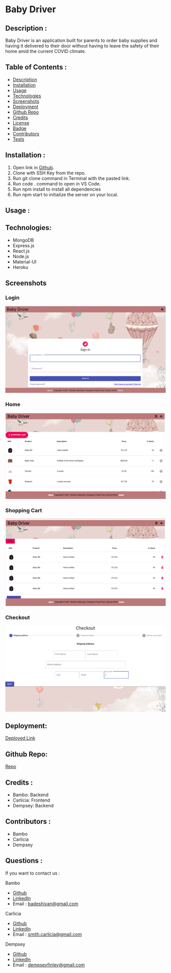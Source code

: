 # Baby Driver

## Description :

Baby Driver is an application built for parents to order baby supplies and having it delivered to their door without having to leave the safety of their home amid the current COVID climate.

## Table of Contents :
* [Description](#Description)
* [Installation](#Installation)
* [Usage](#Uuage)
* [Technologies](#Technologies)
* [Screenshots](#Screenshots)
* [Deployment](#Deployment)
* [Github Repo](#GithubRepo)
* [Credits](#Credits)
* [License](#License)
* [Badge](#Badge)
* [Contributors](#Contributors)
* [Tests](#Tests)

## Installation :
1. Open link in [Github](https://github.com/badeshiyan/project-3.git).
2. Clone with SSH Key from the repo.
3. Run git clone command in Terminal with the pasted link.
4. Run code . command to open in VS Code.
5. Run npm install to install all dependencies
6. Run npm start to initialize the server on your local.

## Usage :


## Technologies:
* MongoDB
* Express.js
* React.js
* Node.js
* Material-UI
* Heroku



## Screenshots

### Login
![login](./assets/bd-1.png)

### Home
![home](./assets/bd-2.png)

### Shopping Cart
![cart](./assets/bd-3.png)

### Checkout
![checkout](./assets/bd-4.png)


## Deployment:

[Deployed Link](https://babydriver66.herokuapp.com/)


## Github Repo:
[Repo](https://github.com/badeshiyan/project-3.git)


## Credits : 
* Bambo: Backend
* Carlicia: Frontend
* Dempsey: Backend

## Contributors :
* Bambo
* Carlicia
* Dempsey


## Questions :
 If you want to contact us :

 Bambo 
* [Github](https://github.com/badeshiyan)
* [LinkedIn](https://www.linkedin.com/in/badeshiyan/)
* Email : badeshiyan@gmail.com

Carlicia
* [Github](https://github.com/smith-carlicia)
* [LinkedIn](https://www.linkedin.com/in/carlicia-smith-613194b4/)
* Email : smith.carlicia@gmail.com

Dempsey 
* [Github](https://github.com/Dempsey496)
* [LinkedIn](https://www.linkedin.com/in/dempsey-finley-price-81ba651b3/)
* Email : dempseyfinley@gmail.com





